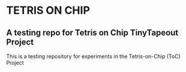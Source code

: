 # TETRIS ON CHIP
## A testing repo for Tetris on Chip TinyTapeout Project

This is a testing repository for experiments in the Tetris-on-Chip (ToC) Project
